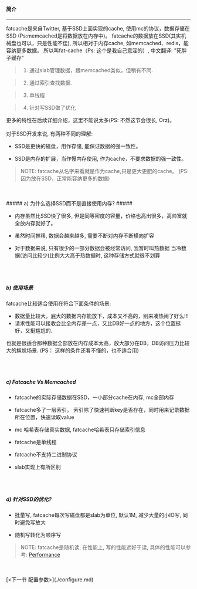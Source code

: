 #### 简介 ####

------------------

fatcache是来自Twitter, 基于SSD上面实现的cache, 使用mc的协议，数据存储在SSD (Ps:memcached是将数据放在内存中)。
fatcache的数据放在SSD(其实机械盘也可以，只是性能不佳), 所以相对于内存cache, 如memcached、redis，能容纳更多数据。
所以叫fat-cache（Ps: 这个是我自己意淫的）, 中文翻译: "死胖子缓存"

> 1) 通过slab管理数据，跟memcached类似，但稍有不同.

> 2) 通过索引查找数据. 

> 3) 单线程

> 4) 针对写SSD做了优化

更多的特性在后续详细介绍，这里不能说太多(PS: 不然这节会很长, Orz)。
<br />
<br />
对于SSD开发来说, 有两种不同的理解:

*   SSD是更快的磁盘，用作存储, 能保证数据的强一致性。

*   SSD是内存的扩展，当作慢内存使用, 作为cache，不要求数据的强一致性。

>NOTE: fatcache从名字来看就是作为cache,只是更大更肥的cache。 (PS: 因为放在SSD，正常能容纳更多的数据)

<br />
<br />
##### a) 为什么选择SSD而不是直接使用内存? #####

*   内存虽然比SSD快了很多, 但是同等密度的容量，价格也高出很多，高帅富就全放内存就好了。

*   虽然时间推移, 数据会越来越多, 需要不断对内存不断横向扩容

*   对于数据来说, 只有很少的一部分数据会被经常访问, 我暂时叫热数据
    当冷数据(访问比较少)比例大大高于热数据时, 这种存储方式就很不划算
<br />
<br />

##### b) 使用场景 #####

fatcache比较适合使用在符合下面条件的场景:

* 数据量比较大，屁大的数据内存能放下，成本又不高的，别来凑热闹了好么!!!
* 请求性能可以接收会比全内存差一点，又比DB好一点的地方，这个位置挺好，又挺尴尬的.

也就是很适合那种数据全部放在内存成本太高，放大部分在DB，DB访问压力比较大的尴尬场景.
(PS： 这样的条件还看不懂的，也不适合用)

<br />
<br />

##### c) Fatcache Vs Memcached #####

*   fatcache的实际存储数据在SSD，一小部分cache在内存, mc全部内存
  
*   fatcache多了一层索引。 索引除了快速判断key是否存在，同时用来记录数据所在位置，快速读取value
  
*   mc 哈希表存储真实数据, fatcache哈希表只存储索引信息

*   fatcache是单线程  
  
*   fatcache不支持二进制协议

*   slab实现上有所区别  
<br />
<br />

##### d) 针对SSD的优化? #####

*   批量写, fatcache每次写磁盘都是slab为单位, 默认1M, 减少大量的小IO写, 同时避免写放大

*   随机写转化为顺序写

> NOTE: fatcache是随机读, 在性能上, 写的性能远好于读, 具体的性能可以参考: [Performance](https://github.com/twitter/fatcache/blob/master/notes/performance.md)

<br />
<br />
[<下一节 配置参数>](./configure.md)
